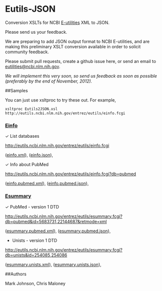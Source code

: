 ﻿Eutils-JSON
===========

Conversion XSLTs for NCBI [E-utilities](http://www.ncbi.nlm.nih.gov/books/NBK25501/) XML to JSON.

Please send us your feedback.

We are preparing to add JSON output format to NCBI E-utilities, and are making
this preliminary XSLT conversion available in order to solicit community feedback.

Please submit pull requests, create a github issue here, or send an email to
[eutilities@ncbi.nlm.nih.gov](mailto:eutilities@ncbi.nlm.nih.gov).

_We will implement this very soon, so send us feedback as soon as possible (preferably
by the end of November, 2012)._


##Samples

You can just use xsltproc to try these out.  For example,

    xsltproc Eutils2JSON.xsl http://eutils.ncbi.nlm.nih.gov/entrez/eutils/einfo.fcgi

### [Einfo](http://www.ncbi.nlm.nih.gov/books/NBK25499/#chapter4.EInfo)

✓ List databases

http://eutils.ncbi.nlm.nih.gov/entrez/eutils/einfo.fcgi

([einfo.xml](Eutils-JSON/blob/klortho/samples/einfo.xml)),
([einfo.json](Eutils-JSON/blob/klortho/samples/einfo.json)),

✓ Info about PubMed

http://eutils.ncbi.nlm.nih.gov/entrez/eutils/einfo.fcgi?db=pubmed

([einfo.pubmed.xml](Eutils-JSON/blob/klortho/samples/einfo.pubmed.xml)),
([einfo.pubmed.json](Eutils-JSON/blob/klortho/samples/einfo.pubmed.json)),

### [Esummary](http://www.ncbi.nlm.nih.gov/books/NBK25499/#chapter4.ESummary)

✓ PubMed - version 1 DTD

http://eutils.ncbi.nlm.nih.gov/entrez/eutils/esummary.fcgi?db=pubmed&id=5683731,22144687&retmode=xml

([esummary.pubmed.xml](klortho/samples/esummary.pubmed.xml)),
([esummary.pubmed.json](Eutils-JSON/blob/klortho/samples/esummary.pubmed.json)),

- Unists - version 1 DTD

http://eutils.ncbi.nlm.nih.gov/entrez/eutils/esummary.fcgi?db=unists&id=254085,254086

([esummary.unists.xml](Eutils-JSON/blob/klortho/samples/esummary.unists.xml)),
([esummary.unists.json](Eutils-JSON/blob/klortho/samples/esummary.unists.json)),


##Authors

Mark Johnson, Chris Maloney